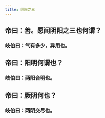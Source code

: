 ```yaml
---
title: 阴阳之三
---
```


## 帝曰：善。愿闻阴阳之三也何谓？
### 岐伯曰：气有多少，异用也。
## 帝曰：阳明何谓也？
### 岐伯曰：两阳合明也。
## 帝曰：厥阴何也？
### 岐伯曰：两阴交尽也。
